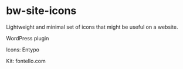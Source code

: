 # bw-site-icons
Lightweight and minimal set of icons that might be useful on a website.

WordPress plugin

Icons: Entypo

Kit: fontello.com
